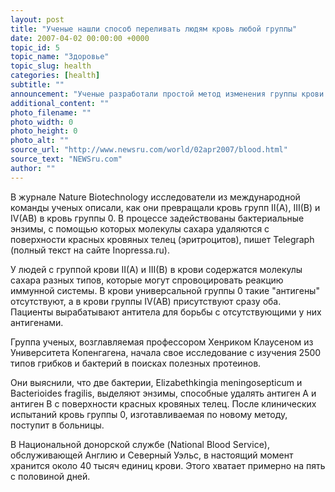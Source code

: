 ```yaml
---
layout: post
title: "Ученые нашли способ переливать людям кровь любой группы"
date: 2007-04-02 00:00:00 +0000
topic_id: 5
topic_name: "Здоровье"
topic_slug: health
categories: [health]
subtitle: ""
announcement: "Ученые разработали простой метод изменения группы крови. Этот прорыв может означать конец нехватки крови благодаря увеличению поставок крови нейтральной группы 0, которая может быть перелита любому пациенту. Отметим, переливание пациентам крови не той группы может привести к резкой реакции со стороны иммунной системы, даже к смерти."
additional_content: ""
photo_filename: ""
photo_width: 0
photo_height: 0
photo_alt: ""
source_url: "http://www.newsru.com/world/02apr2007/blood.html"
source_text: "NEWSru.com"
author: ""
---
```

В журнале Nature Biotechnology исследователи из международной команды ученых описали, как они превращали кровь групп II(А), III(В) и IV(АВ) в кровь группы 0. В процессе задействованы бактериальные энзимы, с помощью которых молекулы сахара удаляются с поверхности красных кровяных телец (эритроцитов), пишет Telegraph (полный текст на сайте Inopressa.ru).

У людей с группой крови II(А) и III(В) в крови содержатся молекулы сахара разных типов, которые могут спровоцировать реакцию иммунной системы. В крови универсальной группы 0 такие "антигены" отсутствуют, а в крови группы IV(АВ) присутствуют сразу оба. Пациенты вырабатывают антитела для борьбы с отсутствующими у них антигенами.

Группа ученых, возглавляемая профессором Хенриком Клаусеном из Университета Копенгагена, начала свое исследование с изучения 2500 типов грибков и бактерий в поисках полезных протеинов.

Они выяснили, что две бактерии, Elizabethkingia meningosepticum и Bacterioides fragilis, выделяют энзимы, способные удалять антиген А и антиген В с поверхности красных кровяных телец. После клинических испытаний кровь группы 0, изготавливаемая по новому методу, поступит в больницы.

В Национальной донорской службе (National Blood Service), обслуживающей Англию и Северный Уэльс, в настоящий момент хранится около 40 тысяч единиц крови. Этого хватает примерно на пять с половиной дней.
